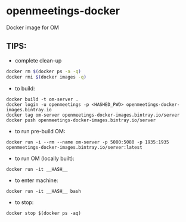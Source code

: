 # openmeetings-docker
Docker image for OM

## TIPS:

* complete clean-up
```bash
docker rm $(docker ps -a -q)
docker rmi $(docker images -q)
```

* to build: 
```docker
docker build -t om-server .
docker login -u openmeetings -p <HASHED_PWD> openmeetings-docker-images.bintray.io
docker tag om-server openmeetings-docker-images.bintray.io/server
docker push openmeetings-docker-images.bintray.io/server
```
* to run pre-build OM:
```docker
docker run -i --rm --name om-server -p 5080:5080 -p 1935:1935 openmeetings-docker-images.bintray.io/server:latest
```
* to run OM (locally built):
```docker
docker run -it __HASH__
```
* to enter machine:
```docker
docker run -it __HASH__ bash
```

* to stop:
```docker
docker stop $(docker ps -aq)
```
